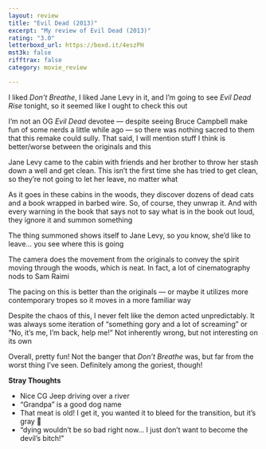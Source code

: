 ```yaml
---
layout: review
title: "Evil Dead (2013)"
excerpt: "My review of Evil Dead (2013)"
rating: "3.0"
letterboxd_url: https://boxd.it/4eszPH
mst3k: false
rifftrax: false
category: movie_review

---
```


I liked <i>Don’t Breathe</i>, I liked Jane Levy in it, and I’m going to see <i>Evil Dead Rise</i> tonight, so it seemed like I ought to check this out

I’m not an OG <i>Evil Dead</i> devotee — despite seeing Bruce Campbell make fun of some nerds a little while ago — so there was nothing sacred to them that this remake could sully. That said, I will mention stuff I think is better/worse between the originals and this

Jane Levy came to the cabin with friends and her brother to throw her stash down a well and get clean. This isn’t the first time she has tried to get clean, so they’re not going to let her leave, no matter what

As it goes in these cabins in the woods, they discover dozens of dead cats and a book wrapped in barbed wire. So, of course, they unwrap it. And with every warning in the book that says not to say what is in the book out loud, they ignore it and summon something

The thing summoned shows itself to Jane Levy, so you know, she’d like to leave… you see where this is going

The camera does the movement from the originals to convey the spirit moving through the woods, which is neat. In fact, a lot of cinematography nods to Sam Raimi

The pacing on this is better than the originals — or maybe it utilizes more contemporary tropes so it moves in a more familiar way

Despite the chaos of this, I never felt like the demon acted unpredictably. It was always some iteration of “something gory and a lot of screaming” or “No, it’s me, I’m back, help me!” Not inherently wrong, but not interesting on its own

Overall, pretty fun! Not the banger that <i>Don’t Breathe</i> was, but far from the worst thing I’ve seen. Definitely among the goriest, though!

<b>Stray Thoughts</b>
* Nice CG Jeep driving over a river
* “Grandpa” is a good dog name
* That meat is old! I get it, you wanted it to bleed for the transition, but it’s gray 🤮
* “dying wouldn’t be so bad right now… I just don’t want to become the devil’s bitch!”